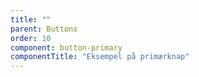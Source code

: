 ```yaml
---
title: ""
parent: Buttons
order: 10
component: button-primary
componentTitle: "Eksempel på primærknap"
---
```

